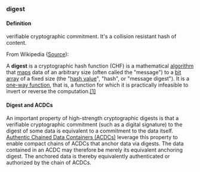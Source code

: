 ### digest

<h4>Definition</h4><p>verifiable cryptographic commitment. It&#39;s a collision resistant hash of content.</p><p>From Wikipedia (<a href="https://en.wikipedia.org/wiki/Cryptographic_hash_function">Source</a>):</p><p>A <strong>digest</strong> is a cryptographic hash function (CHF) is a mathematical <a href="https://en.wikipedia.org/wiki/Algorithm">algorithm</a> that <a href="https://en.wikipedia.org/wiki/Map_(mathematics)">maps</a> data of an arbitrary size (often called the &quot;message&quot;) to a <a href="https://en.wikipedia.org/wiki/Bit_array">bit array</a> of a fixed size (the &quot;<a href="https://en.wikipedia.org/wiki/Hash_value">hash value</a>&quot;, &quot;hash&quot;, or &quot;message digest&quot;). It is a <a href="https://en.wikipedia.org/wiki/One-way_function">one-way function</a>, that is, a function for which it is practically infeasible to invert or reverse the computation.<a href="https://en.wikipedia.org/wiki/Message_digest#cite_note-MrThfd-1">[1]</a></p><h4>Digest and ACDCs</h4><p>An important property of high-strength cryptographic digests is that a verifiable cryptographic commitment (such as a digital signature) to the digest of some data is equivalent to a commitment to the data itself. <a href="authentic-chained-data-container">Authentic Chained Data Containers (ACDCs)</a> leverage this property to enable compact chains of ACDCs that anchor data via digests. The data contained in an ACDC may therefore be merely its equivalent anchoring digest. The anchored data is thereby equivalently authenticated or authorized by the chain of ACDCs.</p>